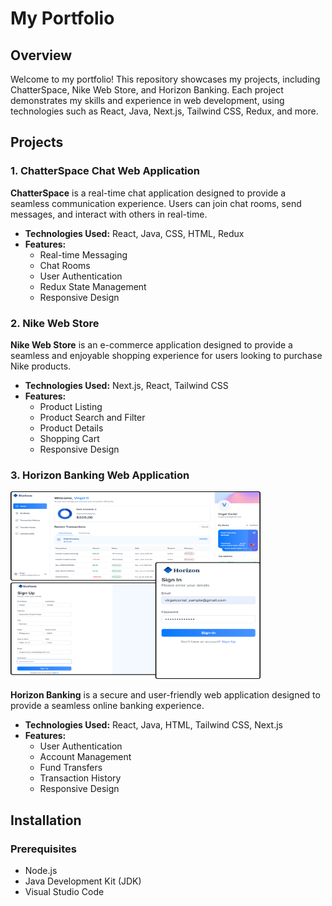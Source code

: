 # My Portfolio 

## Overview

Welcome to my portfolio! This repository showcases my projects, including ChatterSpace, Nike Web Store, and Horizon Banking. Each project demonstrates my skills and experience in web development, using technologies such as React, Java, Next.js, Tailwind CSS, Redux, and more.

## Projects

### 1. ChatterSpace Chat Web Application

**ChatterSpace** is a real-time chat application designed to provide a seamless communication experience. Users can join chat rooms, send messages, and interact with others in real-time.

- **Technologies Used:** React, Java, CSS, HTML, Redux
- **Features:**
  - Real-time Messaging
  - Chat Rooms
  - User Authentication
  - Redux State Management
  - Responsive Design

### 2. Nike Web Store

**Nike Web Store** is an e-commerce application designed to provide a seamless and enjoyable shopping experience for users looking to purchase Nike products.

- **Technologies Used:** Next.js, React, Tailwind CSS
- **Features:**
  - Product Listing
  - Product Search and Filter
  - Product Details
  - Shopping Cart
  - Responsive Design

### 3. Horizon Banking Web Application
<img src="public/HorizonBanking.png" alt="ChatterSpace" width="400" height="300">


**Horizon Banking** is a secure and user-friendly web application designed to provide a seamless online banking experience.

- **Technologies Used:** React, Java, HTML, Tailwind CSS, Next.js
- **Features:**
  - User Authentication
  - Account Management
  - Fund Transfers
  - Transaction History
  - Responsive Design

## Installation

### Prerequisites

- Node.js
- Java Development Kit (JDK)
- Visual Studio Code

